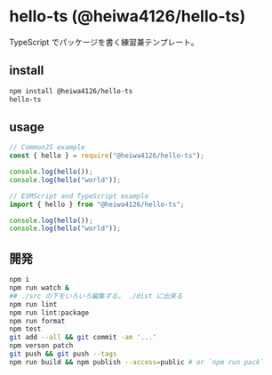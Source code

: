 # hello-ts (@heiwa4126/hello-ts)

TypeScript でパッケージを書く練習兼テンプレート。

## install

```sh
npm install @heiwa4126/hello-ts
hello-ts
```

## usage

```javascript
// CommonJS example
const { hello } = require("@heiwa4126/hello-ts");

console.log(hello());
console.log(hello("world"));

// ESMScript and TypeScript example
import { hello } from "@heiwa4126/hello-ts";

console.log(hello());
console.log(hello("world"));
```

## 開発

```sh
npm i
npm run watch &
## ./src の下をいろいろ編集する。 ./dist に出来る
npm run lint
npm run lint:package
npm run format
npm test
git add --all && git commit -am '...'
npm verson patch
git push && git push --tags
npm run build && npm publish --access=public # or `npm run pack`
```
